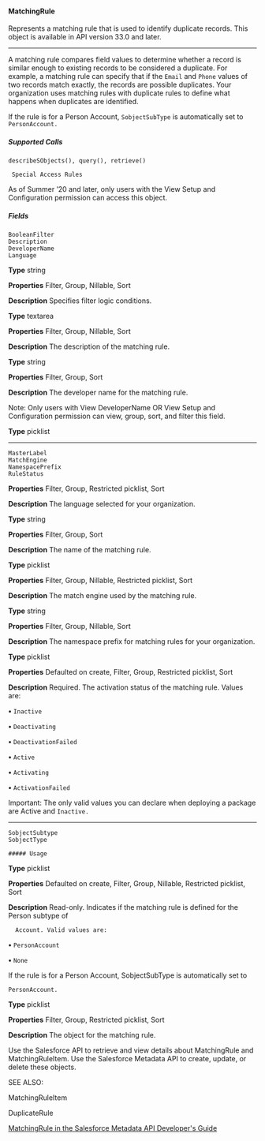 #### MatchingRule

Represents a matching rule that is used to identify duplicate records. This object is available in API version 33.0 and later.


-----

A matching rule compares field values to determine whether a record is similar enough to existing records to be considered a duplicate.
For example, a matching rule can specify that if the `Email` and `Phone` values of two records match exactly, the records are possible
duplicates. Your organization uses matching rules with duplicate rules to define what happens when duplicates are identified.

If the rule is for a Person Account, `SobjectSubType` is automatically set to `PersonAccount.`

##### Supported Calls
```
describeSObjects(), query(), retrieve()

 Special Access Rules

```
As of Summer ’20 and later, only users with the View Setup and Configuration permission can access this object.

##### Fields

```
BooleanFilter
Description
DeveloperName
Language

```

**Type**
string

**Properties**
Filter, Group, Nillable, Sort

**Description**
Specifies filter logic conditions.

**Type**
textarea

**Properties**
Filter, Group, Nillable, Sort

**Description**
The description of the matching rule.

**Type**
string

**Properties**
Filter, Group, Sort

**Description**
The developer name for the matching rule.

Note: Only users with View DeveloperName OR View Setup and
Configuration permission can view, group, sort, and filter this field.

**Type**
picklist


-----

```
MasterLabel
MatchEngine
NamespacePrefix
RuleStatus

```

**Properties**
Filter, Group, Restricted picklist, Sort

**Description**
The language selected for your organization.

**Type**
string

**Properties**
Filter, Group, Sort

**Description**
The name of the matching rule.

**Type**
picklist

**Properties**
Filter, Group, Nillable, Restricted picklist, Sort

**Description**
The match engine used by the matching rule.

**Type**
string

**Properties**
Filter, Group, Nillable, Sort

**Description**
The namespace prefix for matching rules for your organization.

**Type**
picklist

**Properties**
Defaulted on create, Filter, Group, Restricted picklist, Sort

**Description**
Required. The activation status of the matching rule. Values are:

**•** `Inactive`

**•** `Deactivating`

**•** `DeactivationFailed`

**•** `Active`

**•** `Activating`

**•** `ActivationFailed`

Important: The only valid values you can declare when deploying a
package are Active and `Inactive.`


-----

```
SobjectSubtype
SobjectType

##### Usage

```

**Type**
picklist

**Properties**
Defaulted on create, Filter, Group, Nillable, Restricted picklist, Sort

**Description**
Read-only. Indicates if the matching rule is defined for the Person subtype of
```
  Account. Valid values are:

```
**•** `PersonAccount`

**•** `None`

If the rule is for a Person Account, SobjectSubType is automatically set to
```
PersonAccount.

```
**Type**
picklist

**Properties**
Filter, Group, Restricted picklist, Sort

**Description**
The object for the matching rule.


Use the Salesforce API to retrieve and view details about MatchingRule and MatchingRuleItem. Use the Salesforce Metadata API to create,
update, or delete these objects.

SEE ALSO:

MatchingRuleItem

DuplicateRule

[MatchingRule in the Salesforce Metadata API Developer's Guide](https://developer.salesforce.com/docs/atlas.en-us.254.0.api_meta.meta/api_meta/meta_matchingrule.htm)

